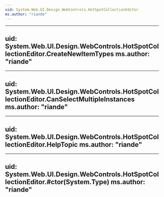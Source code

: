 ```yaml
---
uid: System.Web.UI.Design.WebControls.HotSpotCollectionEditor
ms.author: "riande"
---
```


---
uid: System.Web.UI.Design.WebControls.HotSpotCollectionEditor.CreateNewItemTypes
ms.author: "riande"
---

---
uid: System.Web.UI.Design.WebControls.HotSpotCollectionEditor.CanSelectMultipleInstances
ms.author: "riande"
---

---
uid: System.Web.UI.Design.WebControls.HotSpotCollectionEditor.HelpTopic
ms.author: "riande"
---

---
uid: System.Web.UI.Design.WebControls.HotSpotCollectionEditor.#ctor(System.Type)
ms.author: "riande"
---
